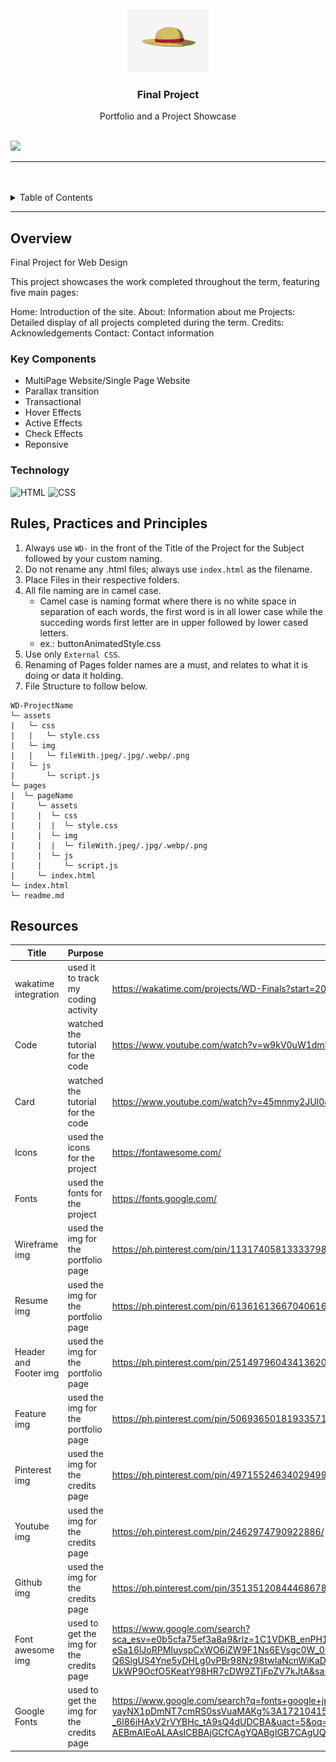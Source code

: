 <a name="readme-top">

<br/>

<br />
<div align="center">
  <a href="https://github.com/Joshish01">
  <!-- TODO: If you want to add logo or banner you can add it here -->
    <img src="./assets/img/logo1.jpg" alt="logo" width="130" height="100">
  </a>
<!-- TODO: Change Title to the name of the title of your Project -->
  <h3 align="center">Final Project</h3>
</div>
<!-- TODO: Make a short description -->
<div align="center">
  Portfolio and a Project Showcase
</div>

<br />

<!-- TODO: Change the zyx-0314 into your github username  -->
<!-- TODO: Change the WD-Template-Project into the same name of your folder -->
![](https://visit-counter.vercel.app/counter.png?page=Joshish01/WD-Finals)

---

<br />
<br />

<!-- TODO: If you want to add more layers for your readme -->
<details>
  <summary>Table of Contents</summary>
  <ol>
    <li>
      <a href="#overview">Overview</a>
      <ol>
        <li>
          <a href="#key-components">Key Components</a>
        </li>
        <li>
          <a href="#technology">Technology</a>
        </li>
      </ol>
    </li>
    <li>
      <a href="#rule,-practices-and-principles">Rules, Practices and Principles</a>
    </li>
    <li>
      <a href="#resources">Resources</a>
    </li>
  </ol>
</details>

---

## Overview

<!-- TODO: To be changed -->
<!-- The following are just sample -->
Final Project for Web Design

This project showcases the work completed throughout the term, featuring five main pages:

Home: Introduction of the site.
About: Information about me
Projects: Detailed display of all projects completed during the term.
Credits: Acknowledgements 
Contact: Contact information



### Key Components
<!-- TODO: List of Key Components -->
<!-- The following are just sample -->
- MultiPage Website/Single Page Website
- Parallax transition
- Transactional
- Hover Effects
- Active Effects
- Check Effects
- Reponsive 

### Technology
<!-- TODO: List of Technology Used -->
![HTML](https://img.shields.io/badge/HTML-E34F26?style=for-the-badge&logo=html5&logoColor=white)
![CSS](https://img.shields.io/badge/CSS-1572B6?style=for-the-badge&logo=css3&logoColor=white)

## Rules, Practices and Principles
1. Always use `WD-` in the front of the Title of the Project for the Subject followed by your custom naming.
2. Do not rename any .html files; always use `index.html` as the filename.
3. Place Files in their respective folders.
4. All file naming are in camel case.
   - Camel case is naming format where there is no white space in separation of each words, the first word is in all lower case while the succeding words first letter are in upper followed by lower cased letters.
   - ex.: buttonAnimatedStyle.css
5. Use only `External CSS`.
6. Renaming of Pages folder names are a must, and relates to what it is doing or data it holding.
7. File Structure to follow below.

```
WD-ProjectName
└─ assets
|   └─ css
|   |   └─ style.css
|   └─ img
|   |   └─ fileWith.jpeg/.jpg/.webp/.png
|   └─ js
|       └─ script.js
└─ pages
|  └─ pageName
|     └─ assets
|     |  └─ css
|     |  |  └─ style.css
|     |  └─ img
|     |  |  └─ fileWith.jpeg/.jpg/.webp/.png
|     |  └─ js
|     |     └─ script.js
|     └─ index.html
└─ index.html
└─ readme.md
```

## Resources

<!-- TODO: Add References -->
| Title | Purpose | Link |
|-|-|-|
| wakatime integration| used it to track my coding activity | https://wakatime.com/projects/WD-Finals?start=2024-07-09&end=2024-07-15
| Code | watched the tutorial for the code | https://www.youtube.com/watch?v=w9kV0uW1dmI&t=1983s |
| Card | watched the tutorial for the code | https://www.youtube.com/watch?v=45mnmy2JUl0&t=10s |
| Icons | used the icons for the project | https://fontawesome.com/
| Fonts | used the fonts for the project | https://fonts.google.com/
| Wireframe img | used the img for the portfolio page | https://ph.pinterest.com/pin/1131740581333379874/
| Resume img | used the img for the portfolio page | https://ph.pinterest.com/pin/61361613667040616/
| Header and Footer img | used the img for the portfolio page | https://ph.pinterest.com/pin/251497960434136203/
| Feature img | used the img for the portfolio page | https://ph.pinterest.com/pin/506936501819335719/
| Pinterest img | used the img for the credits page | https://ph.pinterest.com/pin/497155246340294997/
| Youtube img | used the img for the credits page | https://ph.pinterest.com/pin/2462974790922886/
| Github img | used the img for the credits page | https://ph.pinterest.com/pin/351351208444686783/
| Font awesome img | used to get the img for the credits page | https://www.google.com/search?sca_esv=e0b5cfa75ef3a8a9&rlz=1C1VDKB_enPH1077PH1077&sxsrf=ADLYWII2VTZWoOVARW3Vz2ubLdXN7KFz4g:1721041750391&q=fonts+awesome+logo&udm=2&fbs=AEQNm0AeMNWKf4PpcKMI-eSa16lJoRPMIuyspCxWO6iZW9F1Ns6EVsgc0W_0xN47PHaanAEtg26fpfc9gg2y1-ZsywNNidIzOA0khSyMN51n7r3LlDC9M1NYStuTRDcBUYQ58dKt-Q6SigUS4Yne5yDHLg0vPBr98Nz98twIaNcnWiKaD4QuEh93Q53sB-UkWP9OcfO5KeatY98HR7cDW9ZTjFpZV7kJtA&sa=X&ved=2ahUKEwjEy7OR9KiHAxXRrVYBHefEDnQQtKgLegQIDxAB&biw=1707&bih=772&dpr=1.13#imgrc=JlScBIp8P5MOvM&imgdii=-T86340-Jn1poM
| Google Fonts | used to get the img for the credits page | https://www.google.com/search?q=fonts+google+jpeg&sca_esv=e0b5cfa75ef3a8a9&rlz=1C1VDKB_enPH1077PH1077&udm=2&biw=1707&bih=772&sxsrf=ADLYWIL-yayNX1pDmNT7cmRS0ssVuaMAKg%3A1721041525134&ei=dQKVZvDsB_ba2roPz9uP2A0&ved=0ahUKEwiw-_6l86iHAxV2rVYBHc_tA9sQ4dUDCBA&uact=5&oq=fonts+google+jpeg&gs_lp=Egxnd3Mtd2l6LXNlcnAiEWZvbnRzIGdvb2dsZSBqcGVnSP6CAlCk9gFY7YECcAJ4AJABAJgBUaABkgSqAQE3uAEDyAEA-AEBmAIEoALAAsICBBAjGCfCAgYQABgIGB7CAgUQABiABMICBBAAGB7CAgYQABgFGB6YAwCIBgGSBwE0oAfhEw&sclient=gws-wiz-serp#vhid=y6tziFh54WkAMM&vssid=mosaic

